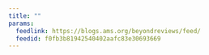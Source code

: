 ```yaml
---
title: ""
params:
  feedlink: https://blogs.ams.org/beyondreviews/feed/
  feedid: f0fb3b81942540402aafc83e30693669
---
```

